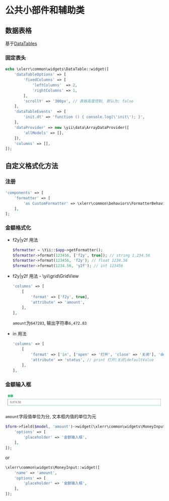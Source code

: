 公共小部件和辅助类
===========

## 数据表格

基于[DataTables](https://datatables.net)

### 固定表头

```php
echo \xlerr\common\widgets\DataTable::widget([
    'dataTableOptions' => [
        'fixedColumns' => [
            'leftColumns'  => 2,
            'rightColumns' => 1,
        ],
        'scrollY' => '300px', // 表格高度控制, 默认为: false
    ],
    'dataTableEvents'  => [
        'init.dt' => 'function () { console.log(\'init\'); }',
    ],
    'dataProvider' => new \yii\data\ArrayDataProvider([
        'allModels' => [],
    ]),
    'columns' => [],
]);
```

## 自定义格式化方法

### 注册

```php
'components' => [
    'formatter' => [
        'as CustomFormatter' => \xlerr\common\behaviors\FormatterBehavior::class,
    ],
];
```

### 金额格式化

- f2y|y2f 用法

    ```php
    $formatter = \Yii::$app->getFormatter();
    $formatter->format(123456, ['f2y', true]); // string 1,234.56
    $formatter->format(123456, 'f2y'); // float 1234.56
    $formatter->format(1234.56, 'y2f'); // int 123456
    ```

- f2y|y2f 用法 - \yii\grid\GridView

    ```php
    'columns' => [
        [
            'format' => ['f2y', true],
            'attribute' => 'amount',
        ],
    ],
    ```
    `amount`为`647283`, 输出字符串`6,472.83`

- in 用法

    ```php
    'columns' => [
        [
            'format' => ['in', ['open' => '打开', 'close' => '关闭'], 'defaultValue'],
            'attribute' => 'status', // print 打开|关闭|defaultValue
        ],
    ],
    ```

### 金额输入框

![amount_input](./amount_input.png)

`amount`字段值单位为分, 文本框内值的单位为元

```php
$form->field($model, 'amount')->widget(\xlerr\common\widgets\MoneyInput::class, [
    'options' => [
        'placeholder' => '金额输入框',
    ],
]);
```

or

```php
\xlerr\common\widgets\MoneyInput::widget([
    'name' => 'amount',
    'options' => [
        'placeholder' => '金额输入框',
    ],
]);
```
